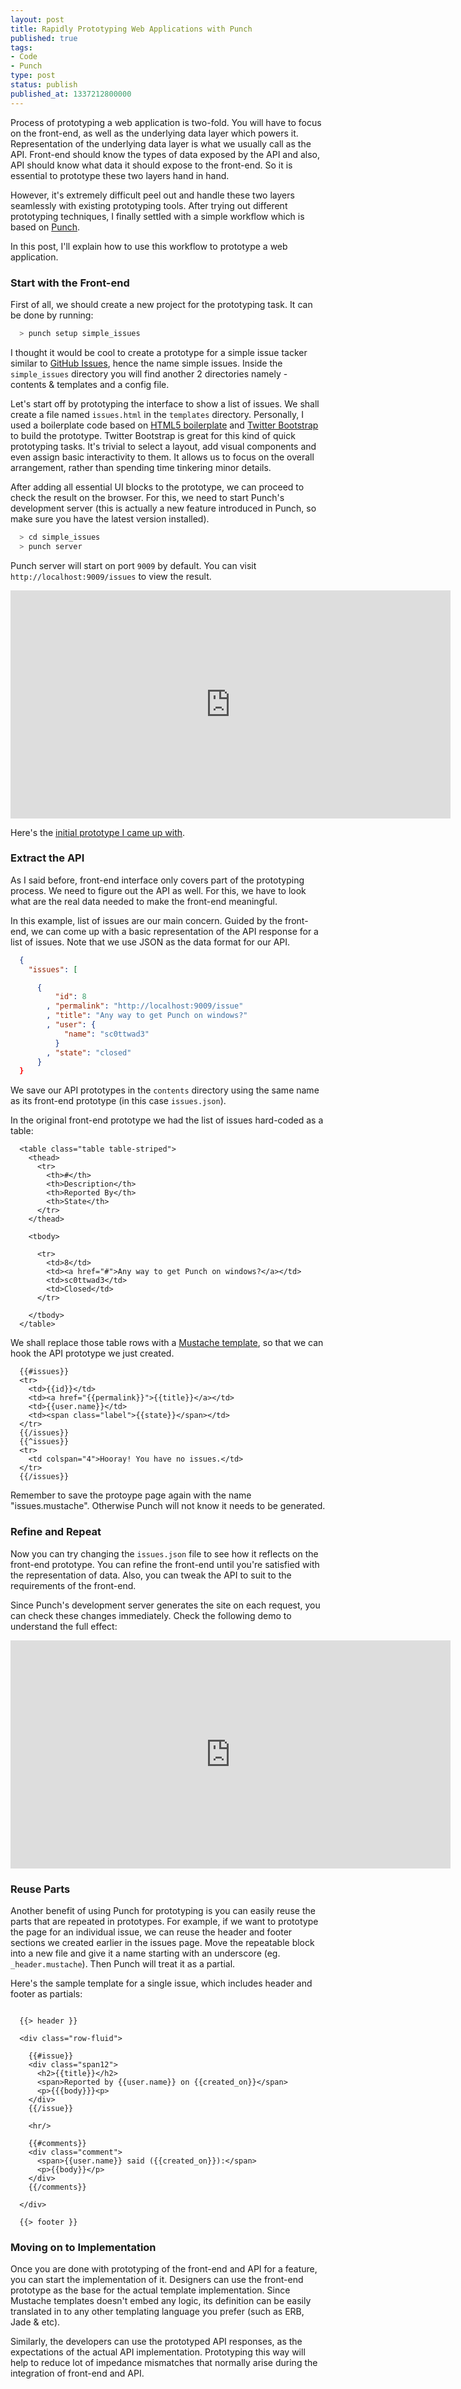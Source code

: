 ```yaml
---
layout: post
title: Rapidly Prototyping Web Applications with Punch
published: true
tags:
- Code
- Punch
type: post
status: publish
published_at: 1337212800000
---
```


Process of prototyping a web application is two-fold. You will have to focus on the front-end, as well as the underlying data layer which powers it. Representation of the underlying data layer is what we usually call as the API. Front-end should know the types of data exposed by the API and also, API should know what data it should expose to the front-end. So it is essential to prototype these two layers hand in hand.

However, it's extremely difficult peel out and handle these two layers seamlessly with existing prototyping tools. After trying out different prototyping techniques, I finally settled with a simple workflow which is based on [Punch](laktek.github.com/punch).

In this post, I'll explain how to use this workflow to prototype a web application.

### Start with the Front-end

First of all, we should create a new project for the prototyping task. It can be done by running:

```bash
  > punch setup simple_issues
```

I thought it would be cool to create a prototype for a simple issue tacker similar to [GitHub Issues](https://github.com/laktek/punch/issues), hence the name simple issues. Inside the `simple_issues` directory you will find another 2 directories namely - contents &amp; templates and a config file.

Let's start off by prototyping the interface to show a list of issues. We shall create a file named `issues.html` in the `templates` directory. Personally, I used a boilerplate code based on [HTML5 boilerplate](http://html5boilerplate.com/) and [Twitter Bootstrap](http://twitter.github.com/bootstrap/) to build the prototype. Twitter Bootstrap is great for this kind of quick prototyping tasks. It's trivial to select a layout, add visual components and even assign basic interactivity to them. It allows us to focus on the overall arrangement, rather than spending time tinkering minor details.

After adding all essential UI blocks to the prototype, we can proceed to check the result on the browser. For this, we need to start Punch's development server (this is actually a new feature introduced in Punch, so make sure you have the latest version installed).

```bash
  > cd simple_issues
  > punch server
```

Punch server will start on port `9009` by default. You can visit `http://localhost:9009/issues` to view the result.

<iframe src="http://player.vimeo.com/video/42326121?title=0&amp;byline=0&amp;portrait=0" width="704" height="365" frameborder="0" webkitAllowFullScreen mozallowfullscreen allowFullScreen></iframe>

Here's the [initial prototype I came up with](/samples/punch_prototype/issues.html).

### Extract the API

As I said before, front-end interface only covers part of the prototyping process. We need to figure out the API as well. For this, we have to look what are the real data needed to make the front-end meaningful.

In this example, list of issues are our main concern. Guided by the front-end, we can come up with a basic representation of the API response for a list of issues. Note that we use JSON as the data format for our API.

```json
  {
    "issues": [

      {
          "id": 8
        , "permalink": "http://localhost:9009/issue"
        , "title": "Any way to get Punch on windows?"
        , "user": {
            "name": "sc0ttwad3"
          }
        , "state": "closed"
      }
  }
```

We save our API prototypes in the `contents` directory using the same name as its front-end prototype (in this case `issues.json`).

In the original front-end prototype we had the list of issues hard-coded as a table:

```markup
  <table class="table table-striped">
    <thead>
      <tr>
        <th>#</th>
        <th>Description</th>
        <th>Reported By</th>
        <th>State</th>
      </tr>
    </thead>

    <tbody>

      <tr>
        <td>8</td>
        <td><a href="#">Any way to get Punch on windows?</a></td>
        <td>sc0ttwad3</td>
        <td>Closed</td>
      </tr>

    </tbody>
  </table>
```

We shall replace those table rows with a [Mustache template](http://mustache.github.com/), so that we can hook the API prototype we just created.

```markup
  {{#issues}}
  <tr>
    <td>{{id}}</td>
    <td><a href="{{permalink}}">{{title}}</a></td>
    <td>{{user.name}}</td>
    <td><span class="label">{{state}}</span></td>
  </tr>
  {{/issues}}
  {{^issues}}
  <tr>
    <td colspan="4">Hooray! You have no issues.</td>
  </tr>
  {{/issues}}
```

Remember to save the protoype page again with the name "issues.mustache". Otherwise Punch will not know it needs to be generated.

### Refine and Repeat

Now you can try changing the `issues.json` file to see how it reflects on the front-end prototype. You can refine the front-end until you're satisfied with the representation of data. Also, you can tweak the API to suit to the requirements of the front-end.

Since Punch's development server generates the site on each request, you can check these changes immediately. Check the following demo to understand the full effect:

<p>
<iframe src="http://player.vimeo.com/video/42327378?title=0&amp;byline=0&amp;portrait=0" width="704" height="365" frameborder="0" webkitAllowFullScreen mozallowfullscreen allowFullScreen></iframe>
</p>

### Reuse Parts

Another benefit of using Punch for prototyping is you can easily reuse the parts that are repeated in prototypes. For example, if we want to prototype the page for an individual issue, we can reuse the header and footer sections we created earlier in the issues page. Move the repeatable block into a new file and give it a name starting with an underscore (eg. `_header.mustache`). Then Punch will treat it as a partial.

Here's the sample template for a single issue, which includes header and footer as partials:

```markup

  {{> header }}

  <div class="row-fluid">

    {{#issue}}
    <div class="span12">
      <h2>{{title}}</h2>
      <span>Reported by {{user.name}} on {{created_on}}</span>
      <p>{{{body}}}<p>
    </div>
    {{/issue}}

    <hr/>

    {{#comments}}
    <div class="comment">
      <span>{{user.name}} said ({{created_on}}):</span>
      <p>{{body}}</p>
    </div>
    {{/comments}}

  </div>

  {{> footer }}
```

### Moving on to Implementation

Once you are done with prototyping of the front-end and API for a feature, you can start the implementation of it. Designers can use the front-end prototype as the base for the actual template implementation. Since Mustache templates doesn't embed any logic, its definition can be easily translated in to any other templating language you prefer (such as ERB, Jade &amp; etc).

Similarly, the developers can use the prototyped API responses, as the expectations of the actual API implementation. Prototyping this way will help to reduce lot of impedance mismatches that normally arise during the integration of front-end and API.
